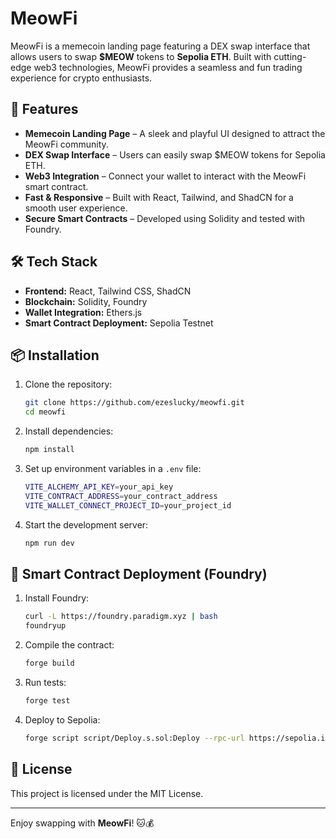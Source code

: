 # MeowFi

MeowFi is a memecoin landing page featuring a DEX swap interface that allows users to swap **$MEOW** tokens to **Sepolia ETH**. Built with cutting-edge web3 technologies, MeowFi provides a seamless and fun trading experience for crypto enthusiasts.

## 🚀 Features
- **Memecoin Landing Page** – A sleek and playful UI designed to attract the MeowFi community.
- **DEX Swap Interface** – Users can easily swap $MEOW tokens for Sepolia ETH.
- **Web3 Integration** – Connect your wallet to interact with the MeowFi smart contract.
- **Fast & Responsive** – Built with React, Tailwind, and ShadCN for a smooth user experience.
- **Secure Smart Contracts** – Developed using Solidity and tested with Foundry.

## 🛠 Tech Stack
- **Frontend:** React, Tailwind CSS, ShadCN
- **Blockchain:** Solidity, Foundry
- **Wallet Integration:** Ethers.js
- **Smart Contract Deployment:** Sepolia Testnet

## 📦 Installation

1. Clone the repository:
   ```sh
   git clone https://github.com/ezeslucky/meowfi.git
   cd meowfi
   ```
2. Install dependencies:
   ```sh
   npm install
   ```
3. Set up environment variables in a `.env` file:
   ```sh
   VITE_ALCHEMY_API_KEY=your_api_key
   VITE_CONTRACT_ADDRESS=your_contract_address
   VITE_WALLET_CONNECT_PROJECT_ID=your_project_id
   ```
4. Start the development server:
   ```sh
   npm run dev
   ```

## 🔗 Smart Contract Deployment (Foundry)
1. Install Foundry:
   ```sh
   curl -L https://foundry.paradigm.xyz | bash
   foundryup
   ```
2. Compile the contract:
   ```sh
   forge build
   ```
3. Run tests:
   ```sh
   forge test
   ```
4. Deploy to Sepolia:
   ```sh
   forge script script/Deploy.s.sol:Deploy --rpc-url https://sepolia.infura.io/v3/YOUR_INFURA_KEY --private-key YOUR_PRIVATE_KEY --broadcast
   ```

## 📜 License
This project is licensed under the MIT License.

---

Enjoy swapping with **MeowFi**! 🐱💰

